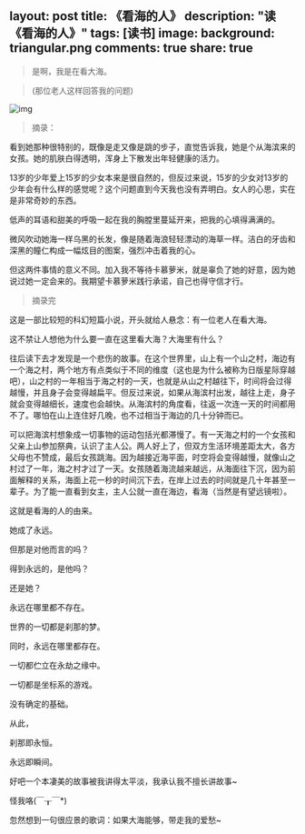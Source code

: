 layout: post
title: 《看海的人》
description: "读《看海的人》"
tags: [读书]
image:
background: triangular.png
comments: true
share: true
---

>是啊，我是在看大海。

>(那位老人这样回答我的问题)

![img](http://img13.360buyimg.com/n0/jfs/t559/67/1246988451/225356/93a57428/54bf4465Nb23dbe14.jpg)

>摘录：

看到她那种很特别的，既像是走又像是跳的步子，直觉告诉我，她是个从海滨来的女孩。她的肌肤白得透明，浑身上下散发出年轻健康的活力。

13岁的少年爱上15岁的少女本来是很自然的，但反过来说，15岁的少女对13岁的少年会有什么样的感觉呢？这个问题直到今天我也没有弄明白。女人的心思，实在是非常奇妙的东西。

低声的耳语和甜美的呼吸一起在我的胸膛里蔓延开来，把我的心填得满满的。

微风吹动她海一样乌黑的长发，像是随着海浪轻轻漂动的海草一样。洁白的牙齿和深黑的瞳仁构成一幅炫目的图案，强烈冲击着我的心。

但这两件事情的意义不同。加入我不等待卡慕萝米，就是辜负了她的好意，因为她说过她一定会来的。我期望卡慕萝米践行承诺，自己也得守信才行。

>摘录完

这是一部比较短的科幻短篇小说，开头就给人悬念：有一位老人在看大海。

这不禁让人想他为什么要一直在这里看大海？大海里有什么？

往后读下去才发现是一个悲伤的故事。在这个世界里，山上有一个山之村，海边有一个海之村，两个地方有点类似于不同的维度（这也是为什么被称为日版星际穿越吧），山之村的一年相当于海之村的一天，也就是从山之村越往下，时间将会过得越慢，并且身子会变得越扁平。但反过来说，如果从海滨村出发，越往上走，身子就会变得越细长，速度也会越快。从海滨村的角度看，往返一次连一天的时间都用不了。哪怕在山上连住好几晚，也不过相当于海边的几十分钟而已。

可以把海滨村想象成一切事物的运动包括光都滞慢了。有一天海之村的一个女孩和父亲上山参加祭典，认识了主人公。两人好上了，但双方生活环境差距太大，各方父母也不赞成，最后女孩跳海。因为越接近海平面，时空将会变得越慢，就像山之村过了一年，海之村才过了一天。女孩随着海流越来越远，从海面往下沉，因为前面解释的关系，海面上花一秒的时间沉下去，在岸上过去的时间就是几十年甚至一辈子。为了能一直看到女主，主人公就一直在海边，看海（当然是有望远镜啦）。

这就是看海的人的由来。

她成了永远。

但那是对他而言的吗？

得到永远的，是他吗？

还是她？

永远在哪里都不存在。

世界的一切都是刹那的梦。

同时，永远在哪里都存在。

一切都伫立在永劫之缘中。

一切都是坐标系的游戏。

没有确定的基础。

从此，

刹那即永恒。

永远即瞬间。

好吧一个本凄美的故事被我讲得太平淡，我承认我不擅长讲故事~

怪我咯(￣┰￣*)

忽然想到一句很应景的歌词：如果大海能够，带走我的爱愁~